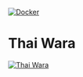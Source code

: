[![Docker](https://github.com/MarcPartensky/thaiwara.github.io/actions/workflows/docker-build.yml/badge.svg)](https://github.com/MarcPartensky/thaiwara.github.io/actions/workflows/docker-build.yml)

# Thai Wara
[![Thai Wara](https://www.thai-wara.fr)](https://cdn.discordapp.com/attachments/809914059981586462/1049368092888813688/Screenshot_2022-12-05_at_17-53-26_Thaiwara.png)
